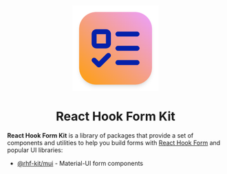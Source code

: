 <!-- markdownlint-disable-next-line -->
<p align="center">
  <a href="https://dev-youngstown.github.io/rhf-kit" rel="noopener" target="_blank"><img width="200"  src=".github/icon.png" alt="MUI Core logo"></a>
</p>

## <h1 align="center">React Hook Form Kit</h1>

**React Hook Form Kit** is a library of packages that provide a set of components and utilities to help you build forms with [React Hook Form](https://react-hook-form.com/) and popular UI libraries:

- [@rhf-kit/mui](https://dev-youngstown.github.io/rhf-kit/?path=/docs/react-hook-form-kit-material-ui) - Material-UI form components
